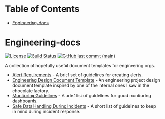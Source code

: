 <!-- START doctoc generated TOC please keep comment here to allow auto update -->
<!-- DON'T EDIT THIS SECTION, INSTEAD RE-RUN doctoc TO UPDATE -->
# Table of Contents

- [Engineering-docs](#engineering-docs)

<!-- END doctoc generated TOC please keep comment here to allow auto update -->

# Engineering-docs

[![License](https://img.shields.io/badge/License-Apache%202.0-blue.svg)](https://opensource.org/licenses/Apache-2.0)
[![Build Status](https://img.shields.io/endpoint.svg?url=https%3A%2F%2Factions-badge.atrox.dev%2Funixorn%2Fchocolate-factory-engineering-docs%2Fbadge%3Fref%3Dmain&style=flat)](https://actions-badge.atrox.dev/unixorn/chocolate-factory-engineering-docs/goto?ref=main)
[![GitHub last commit (main)](https://img.shields.io/github/last-commit/unixorn/engineering-docs/main.svg)](https://github.com/unixorn/chocolate-factory-engineering-docs)

A collection of hopefully useful document templates for engineering orgs.

* [Alert Requirements](https://github.com/unixorn/chocolate-factory-engineering-docs/blob/master/Alert_Requirements.md) - A brief set of guidelines for creating alerts.
* [Engineering Design Document Template](https://github.com/unixorn/chocolate-factory-engineering-docs/blob/master/Engineering_Design_Document.md) - An engineering project design document template inspired by one of the internal ones I saw in the chocolate factory.
* [Monitoring Guidelines](https://github.com/unixorn/chocolate-factory-engineering-docs/blob/master/Monitoring-Guidelines.md) - A brief list of guidelines for good monitoring dashboards.
* [Safe Data Handling During Incidents](https://github.com/unixorn/chocolate-factory-engineering-docs/blob/master/Safe_Data_Handling_During_Incidents.md) - A short list of guidelines to keep in mind during incident response.
